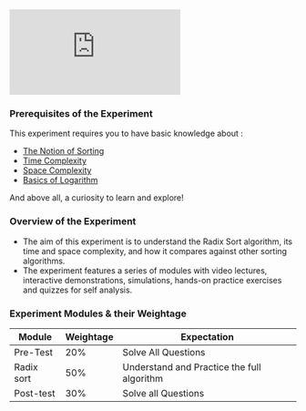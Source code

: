 <iframe src="https://www.youtube.com/embed/OHGKHmBIJ9Q" frameborder="0" allow="autoplay; encrypted-media" allowfullscreen></iframe>

### Prerequisites of the Experiment

This experiment requires you to have basic knowledge about :

   - [The Notion of Sorting](https://en.wikipedia.org/wiki/Sorting_algorithm)
   - [Time Complexity](https://en.wikipedia.org/wiki/Time_complexity)
   - [Space Complexity](https://en.wikipedia.org/wiki/Space_complexity)
   - [Basics of Logarithm](https://en.wikipedia.org/wiki/Logarithm)

And above all, a curiosity to learn and explore!
### Overview of the Experiment

  -  The aim of this experiment is to understand the Radix Sort algorithm, its time and space complexity, and how it compares against other sorting algorithms.
   - The experiment features a series of modules with video lectures, interactive demonstrations, simulations, hands-on practice exercises and quizzes for self analysis.

### Experiment Modules & their Weightage
|Module 	|Weightage 	|Expectation|
|------------|---------------|----------|
|Pre-Test 	|20% 	|Solve All Questions|
|Radix sort 	|50% 	|Understand and Practice the full algorithm|
|Post-test 	|30% 	|Solve all Questions|


